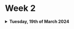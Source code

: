 # Week 2

<details>

<summary><strong>Tuesday, 19th of March 2024</strong></summary>

***

### What did I do today?

* Built the overall documentation structure.
* Created placeholders for the chapters in the Conception Phase.
* Created `makefile` to build the documentation as `pdf` and `markdown` files.
* Created the first development journal entry.

### Which challenges did I encounter?

1. My previous `makefile` failed to function as intended, necessitating a complete rewrite from the ground up. Additionally, the conventional method of executing `make pdf` proved ineffective, prompting a complete overhaul of my approach. The revised strategy now employs the following command:

    ```bash
    Rscript -e "rmarkdown::render('documents/01-Conception-Phase.md', output_format = 'pdf_document')"
    ```

2. I encountered a minor issue with organizing the folder structure for the documentation, since Gitbook apparently requires a specific format. I resolved this by reverse-engineering the structure of the Gitbook documentation and adapting my own to match.

3. I have been struggling with building a overall documentation structure which fits this project. I have been looking at the [Arc42](https://arc42.org/) template, and i am considering to use it as a base for the documentation.

### What did I learn?

* I have expanded my knowledge of the `markdown` language.
* I have expanded my knowledge of the `make` tool and its shortcomings.
* I have learned how to use `Rscript` to render `markdown` files as `pdf` documents.
* Gitbook has a specific folder structure that must be adhered to.

### What are the tasks for tomorrow?

* I will continue to work on the Conception Phase, and aim to complete the first chapter.

</details>
